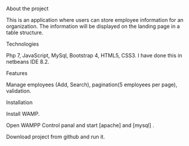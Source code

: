  About the project 
 
 
 
 This is an application where users can store employee information for an
organization. The information will be displayed on the landing
page in a table structure.

Technologies



  Php 7,
  JavaScript,
  MySql,
  Bootstrap 4,
  HTML5,
  CSS3.
  I have done this in netbeans IDE 8.2.

Features 



  Manage employees (Add, Search),
  pagination(5 employees per page),
  validation.
  
  Installation 
  
  

Install WAMP.

Open WAMPP Control panal and start [apache] and [mysql] .

Download project from github and run it.
